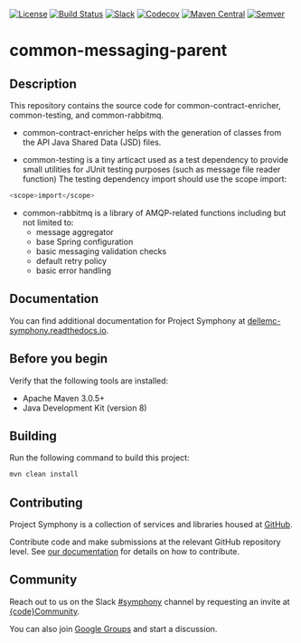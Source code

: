 [![License](https://img.shields.io/badge/License-EPL%201.0-red.svg)](https://opensource.org/licenses/EPL-1.0)
[![Build Status](https://travis-ci.org/dellemc-symphony/common-messaging-parent.svg?branch=master)](https://travis-ci.org/dellemc-symphony/common-messaging-parent)
[![Slack](http://community.codedellemc.com/badge.svg)](https://codecommunity.slack.com/messages/symphony)
[![Codecov](https://img.shields.io/codecov/c/github/dellemc-symphony/common-messaging-parent.svg)](https://codecov.io/gh/dellemc-symphony/common-messaging-parent)
[![Maven Central](https://maven-badges.herokuapp.com/maven-central/com.dell.cpsd/common-messaging-parent/badge.svg)](https://maven-badges.herokuapp.com/maven-central/com.dell.cpsd/common-messaging-parent)
[![Semver](http://img.shields.io/SemVer/2.0.0.png)](http://semver.org/spec/v2.0.0.html)

# common-messaging-parent

## Description

This repository contains the source code for common-contract-enricher, common-testing, and common-rabbitmq.

* common-contract-enricher helps with the generation of classes from the API Java Shared Data (JSD) files.

* common-testing is a tiny articact used as a test dependency to provide small utilities for JUnit testing purposes (such as message file reader function)
The testing dependency import should use the scope import:
```bash
<scope>import</scope>
```

* common-rabbitmq is a library of AMQP-related functions including but not limited to:
  * message aggregator
  * base Spring configuration
  * basic messaging validation checks
  * default retry policy
  * basic error handling

## Documentation
You can find additional documentation for Project Symphony at [dellemc-symphony.readthedocs.io](https://dellemc-symphony.readthedocs.io).

## Before you begin
Verify that the following tools are installed:

* Apache Maven 3.0.5+
* Java Development Kit (version 8)

## Building
Run the following command to build this project:
```bash
mvn clean install
```
## Contributing
Project Symphony is a collection of services and libraries housed at [GitHub][github].

Contribute code and make submissions at the relevant GitHub repository level. See [our documentation][contributing] for details on how to contribute.

## Community
Reach out to us on the Slack [#symphony][slack] channel by requesting an invite at [{code}Community][codecommunity].

You can also join [Google Groups][googlegroups] and start a discussion.
 
[slack]: https://codecommunity.slack.com/messages/symphony
[googlegroups]: https://groups.google.com/forum/#!forum/dellemc-symphony
[codecommunity]: http://community.codedellemc.com/
[contributing]: http://dellemc-symphony.readthedocs.io/en/latest/contributingtosymphony.html
[github]: https://github.com/dellemc-symphony
[documentation]: https://dellemc-symphony.readthedocs.io/en/latest/
